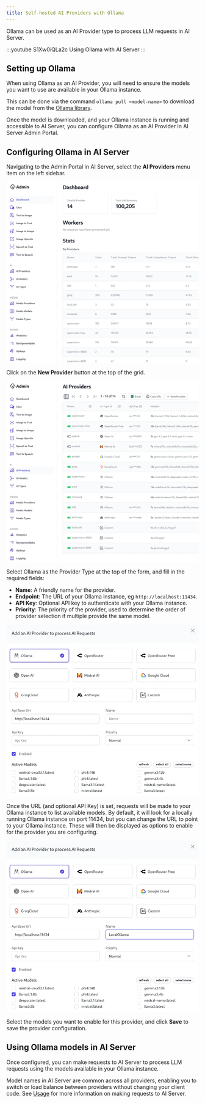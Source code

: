 ```yaml
---
title: Self-hosted AI Providers with Ollama
---
```


Ollama can be used as an AI Provider type to process LLM requests in AI Server.

:::youtube S1Xw0iQLa2c
Using Ollama with AI Server
:::

## Setting up Ollama

When using Ollama as an AI Provider, you will need to ensure the models you want to use are available in your Ollama instance.

This can be done via the command `ollama pull <model-name>` to download the model from the [Ollama library](https://ollama.com/library).

Once the model is downloaded, and your Ollama instance is running and accessible to AI Server, you can configure Ollama as an AI Provider in AI Server Admin Portal.

## Configuring Ollama in AI Server

Navigating to the Admin Portal in AI Server, select the **AI Providers** menu item on the left sidebar.

![AI Providers](/img/pages/ai-server/admin-dashboard.webp)

Click on the **New Provider** button at the top of the grid.

![New Provider](/img/pages/ai-server/admin-dashboard-providers.webp)

Select Ollama as the Provider Type at the top of the form, and fill in the required fields:

- **Name**: A friendly name for the provider.
- **Endpoint**: The URL of your Ollama instance, eg `http://localhost:11434`.
- **API Key**: Optional API key to authenticate with your Ollama instance.
- **Priority**: The priority of the provider, used to determine the order of provider selection if multiple provide the same model.

![Ollama Provider](/img/pages/ai-server/admin-dashboard-ollama-provider.webp)

Once the URL (and optional API Key) is set, requests will be made to your Ollama instance to list available models.
By default, it will look for a locally running Ollama instance on port 11434, but you can change the URL to point to your Ollama instance.
These will then be displayed as options to enable for the provider you are configuring.

![Ollama Models](/img/pages/ai-server/ollama-models.webp)

Select the models you want to enable for this provider, and click **Save** to save the provider configuration.

## Using Ollama models in AI Server

Once configured, you can make requests to AI Server to process LLM requests using the models available in your Ollama instance.

Model names in AI Server are common across all providers, enabling you to switch or load balance between providers without changing your client code. See [Usage](https://docs.servicestack.net/ai-server/usage) for more information on making requests to AI Server.